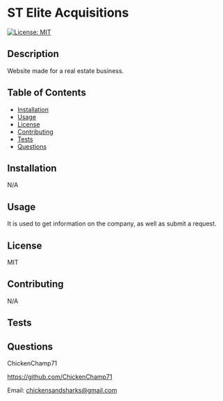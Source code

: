 # ST Elite Acquisitions
  [![License: MIT](https://img.shields.io/badge/License-MIT-yellow.svg)](https://opensource.org/licenses/MIT)

  ## Description

  Website made for a real estate business.

  ## Table of Contents

  - [Installation](#installation)
  - [Usage](#usage)
  - [License](#license)
  - [Contributing](#contributing)
  - [Tests](#tests)
  - [Questions](#questions)

  ## Installation

  N/A

  ## Usage

  It is used to get information on the company, as well as submit a request.

  ## License

  MIT

  ## Contributing

  N/A

  ## Tests

  

  ## Questions

  ChickenChamp71

  https://github.com/ChickenChamp71

  Email: chickensandsharks@gmail.com